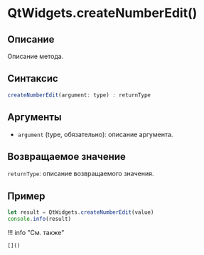 # QtWidgets.createNumberEdit()

## Описание
Описание метода.

## Синтаксис
```javascript
createNumberEdit(argument: type) : returnType
```

## Аргументы
- `argument` (type, обязательно): описание аргумента.

## Возвращаемое значение
`returnType`: описание возвращаемого значения.

## Пример
```javascript linenums="1"
let result = QtWidgets.createNumberEdit(value)
console.info(result)
```

!!! info "См. также"

    []()

